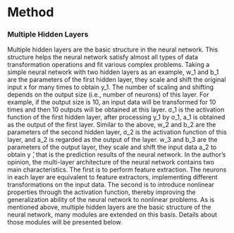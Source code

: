 # Method

### Multiple Hidden Layers

Multiple hidden layers are the basic structure in the neural network. 
This structure helps the neural network satisfy almost all types of data transformation operations and fit various complex problems. 
Taking a simple neural network with two hidden layers as an example, w_1 and b_1 are the parameters of the first hidden layer, they scale and shift the original input x for many times to obtain y_1. 
The number of scaling and shifting depends on the output size (i.e., number of neurons) of this layer. 
For example, if the output size is 10, an input data will be transformed for 10 times and then 10 outputs will be obtained at this layer. 
σ_1 is the activation function of the first hidden layer, after processing y_1 by σ_1, a_1 is obtained as the output of the first layer. 
Similar to the above, w_2 and b_2 are the parameters of the second hidden layer, σ_2 is the activation function of this layer, and a_2 is regarded as the output of the layer. 
w_3 and b_3 are the parameters of the output layer, they scale and shift the input data a_2 to obtain y ̂, that is the prediction results of the neural network. 
In the author’s opinion, the multi-layer architecture of the neural network contains two main characteristics. 
The first is to perform feature extraction. 
The neurons in each layer are equivalent to feature extractors, implementing different transformations on the input data. 
The second is to introduce nonlinear properties through the activation function, thereby improving the generalization ability of the neural network to nonlinear problems. 
As is mentioned above, multiple hidden layers are the basic structure of the neural network, many modules are extended on this basis. Details about those modules will be presented below.

